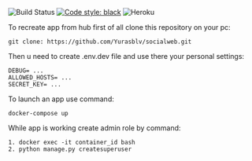 
![Build Status ](https://github.com/Yurasblv/socialweb/actions/workflows/main.yml/badge.svg?branch=main)
[![Code style: black](https://img.shields.io/badge/code%20style-black-000000.svg)](https://github.com/psf/black)
![Heroku](https://heroku-badge.herokuapp.com/?app=heroku-badge)



To recreate app from hub first of all clone this repository on your pc:

    git clone: https://github.com/Yurasblv/socialweb.git

Then u need to create .env.dev file and use there your personal settings:
    
    DEBUG= ...
    ALLOWED_HOSTS= ...
    SECRET_KEY= ...

To launch an app use command:
    
    docker-compose up 

While app is working create admin role by command:

    1. docker exec -it container_id bash
    2. python manage.py createsuperuser

